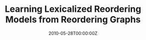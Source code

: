 ---
title: "Learning Lexicalized Reordering Models from Reordering Graphs"
authors:
- Jinsong Su
- Yang Liu
- Yajuan Lv
- Haitao Mi
- Qun Liu
author_notes:
- "通讯作者"
- 
- 
- 
- 
date: "2010-05-28T00:00:00Z"
publishDate: "2025-05-28T13:09:06+00:00"
publication_types: [文本机器翻译]
publication: "**In Proc. of ACL 2010**. oral short paper"
---